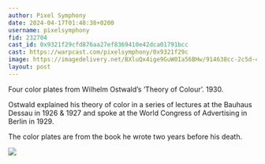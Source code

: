 ```yaml
---
author: Pixel Symphony 
date: 2024-04-17T01:48:38+0200
username: pixelsymphony
fid: 232704
cast_id: 0x9321f29cfd876aa27ef8369410e42dca01791bcc
cast: https://warpcast.com/pixelsymphony/0x9321f29c
image: https://imagedelivery.net/BXluQx4ige9GuW0Ia56BHw/914638cc-2c5d-4bbb-262a-7b74f1995600/original
layout: post
---
```

Four color plates from Wilhelm Ostwald’s ‘Theory of Colour’. 1930.  
  
Ostwald explained his theory of color in a series of lectures at the Bauhaus Dessau in 1926 & 1927 and spoke at the World Congress of Advertising in Berlin in 1929.   
  
The color plates are from the book he wrote two years before his death.  

![](https://imagedelivery.net/BXluQx4ige9GuW0Ia56BHw/914638cc-2c5d-4bbb-262a-7b74f1995600/original)